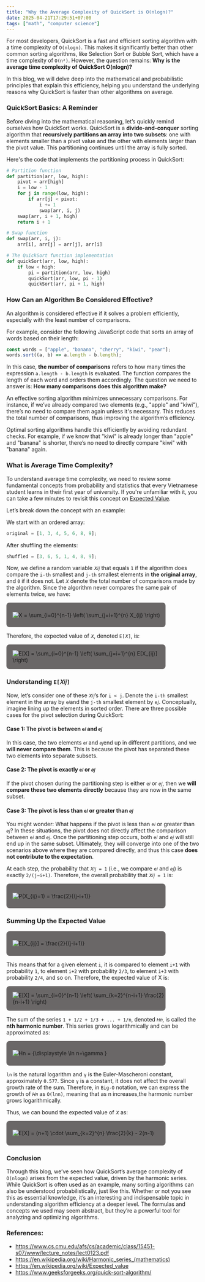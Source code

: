 ```yaml
---
title: "Why the Average Complexity of QuickSort is O(nlogn)?"
date: 2025-04-21T17:29:51+07:00
tags: ["math", "computer science"]
---
```


For most developers, QuickSort is a fast and efficient sorting algorithm with a time complexity of `O(nlogn)`. This makes it significantly better than other common sorting algorithms, like Selection Sort or Bubble Sort, which have a time complexity of `O(n²)`. However, the question remains: **Why is the average time complexity of QuickSort O(nlogn)?**

In this blog, we will delve deep into the mathematical and probabilistic principles that explain this efficiency, helping you understand the underlying reasons why QuickSort is faster than other algorithms on average.

### QuickSort Basics: A Reminder

Before diving into the mathematical reasoning, let’s quickly remind ourselves how QuickSort works. QuickSort is a **divide-and-conquer** sorting algorithm that **recursively partitions an array into two subsets**: one with elements smaller than a pivot value and the other with elements larger than the pivot value. This partitioning continues until the array is fully sorted.

Here's the code that implements the partitioning process in QuickSort:

```python
# Partition function
def partition(arr, low, high):
    pivot = arr[high]
    i = low - 1
    for j in range(low, high):
        if arr[j] < pivot:
            i += 1
            swap(arr, i, j)
    swap(arr, i + 1, high)
    return i + 1

# Swap function
def swap(arr, i, j):
    arr[i], arr[j] = arr[j], arr[i]

# The QuickSort function implementation
def quickSort(arr, low, high):
    if low < high:
        pi = partition(arr, low, high)
        quickSort(arr, low, pi - 1)
        quickSort(arr, pi + 1, high)
```

### How Can an Algorithm Be Considered Effective?

An algorithm is considered effective if it solves a problem efficiently, especially with the least number of comparisons.

For example, consider the following JavaScript code that sorts an array of words based on their length:

```javascript
const words = ["apple", "banana", "cherry", "kiwi", "pear"];
words.sort((a, b) => a.length - b.length);
```

In this case, **the number of comparisons** refers to how many times the expression `a.length - b.length` is evaluated. The function compares the length of each word and orders them accordingly. The question we need to answer is: **How many comparisons does this algorithm make?**

An effective sorting algorithm minimizes unnecessary comparisons. For instance, if we’ve already compared two elements (e.g., "apple" and "kiwi"), there’s no need to compare them again unless it's necessary. This reduces the total number of comparisons, thus improving the algorithm’s efficiency.

Optimal sorting algorithms handle this efficiently by avoiding redundant checks. For example, if we know that "kiwi" is already longer than "apple" and "banana" is shorter, there’s no need to directly compare "kiwi" with "banana" again.

### What is Average Time Complexity?

To understand average time complexity, we need to review some fundamental concepts from probability and statistics that every Vietnamese student learns in their first year of university. If you're unfamiliar with it, you can take a few minutes to revisit this concept on [Expected Value](https://vi.wikipedia.org/wiki/Gi%C3%A1_tr%E1%BB%8B_k%E1%BB%B3_v%E1%BB%8Dng).

Let’s break down the concept with an example:

We start with an ordered array:

```javascript
original = [1, 3, 4, 5, 6, 8, 9];
```

After shuffling the elements:

```javascript
shuffled = [3, 6, 5, 1, 4, 8, 9];
```

Now, we define a random variable `𝑋𝑖𝑗` that equals `1` if the algorithm does compare the
`i-th` smallest and `j-th` smallest elements in **the original array**, and `0` if it does not. Let `𝑋` denote the total number of comparisons made by the algorithm. Since the algorithm never compares the same pair of elements twice, we have:

<div style="display: inline-block; background-color: #6A6767; width: 25rem; height: 4rem;padding-left: 1rem; align-items: center; display:flex; border-radius: 8px;">
    <img src="https://latex.codecogs.com/svg.latex?X = \sum_{i=0}^{n-1} \left( \sum_{j=i+1}^{n} X_{ij} \right)" title="X = \sum_{i=0}^{n-1} \left( \sum_{j=i+1}^{n} X_{ij} \right)" />
</div>

Therefore, the expected value of `𝑋`, denoted `E[𝑋]`, is:

<div style="display: inline-block; background-color: #6A6767; width: 25rem; height: 4rem;padding-left: 1rem; align-items: center; display:flex; border-radius: 8px;">
    <img src="https://latex.codecogs.com/svg.latex?E[X] = \sum_{i=0}^{n-1} \left( \sum_{j=i+1}^{n} E[X_{ij}] \right)" title="E[X] = \sum_{i=0}^{n-1} \left( \sum_{j=i+1}^{n} E[X_{ij}] \right)" />
</div>

### Understanding `E[𝑋𝑖𝑗]`

Now, let’s consider one of these `𝑋𝑖𝑗`’s for `i < j`. Denote the `i-th` smallest element in the array by `e𝑖`and the `j-th` smallest element by `e𝑗`. Conceptually, imagine lining up the elements in sorted order. There are three possible cases for the pivot selection during QuickSort:

#### Case 1: The pivot is between `e𝑖` and `𝑒𝑗`

In this case, the two elements `e𝑖` and `𝑒𝑗`end up in different partitions, and we **will never compare them**. This is because the pivot has separated these two elements into separate subsets.

#### Case 2: The pivot is exactly `e𝑖` or `𝑒𝑗`

If the pivot chosen during the partitioning step is either `e𝑖` or `𝑒𝑗`, then we **will compare these two elements directly** because they are now in the same subset.

#### Case 3: The pivot is less than `e𝑖` or greater than `𝑒𝑗`

You might wonder: What happens if the pivot is less than `e𝑖` or greater than `𝑒𝑗`? In these situations, the pivot does not directly affect the comparison between `e𝑖` and `𝑒𝑗`. Once the partitioning step occurs, both `e𝑖` and `𝑒𝑗` will still end up in the same subset. Ultimately, they will converge into one of the two scenarios above where they are compared directly, and thus this case **does not contribute to the expectation**.

At each step, the probability that `𝑋𝑖𝑗 = 1` (i.e., we compare `e𝑖` and `𝑒𝑗`) is exactly `2/(j−i+1)`. Therefore, the overall probability that
`𝑋𝑖𝑗 = 1` is:

<div style="display: inline-block; background-color: #6A6767; width: 25rem; height: 4rem;padding-left: 1rem; align-items: center; display:flex; border-radius: 8px;">
    <img src="https://latex.codecogs.com/svg.latex?P(X_{ij} = 1) = \frac{2}{(j-i+1)}" title="P(X_{ij}=1) = \frac{2}{(j-i+1)}" />
</div>

### Summing Up the Expected Value

<div style="display: inline-block; background-color: #6A6767; width: 25rem; height: 4rem;padding-left: 1rem; align-items: center; display:flex; border-radius: 8px;">
    <img src="https://latex.codecogs.com/svg.latex?E[X_{ij}] = \frac{2\cdot{1} + (j-i-1)\cdot{0}}{(j-i+1)} = \frac{2}{j-i+1}" title="E[X_{ij}] = \frac{2}{(j-i+1)}" />
</div>

This means that for a given element `i`, it is compared to element `i+1` with probability `1`, to element `i+2` with probability `2/3`, to element `i+3` with probability `2/4`, and so on. Therefore, the expected value of X is:

<div style="display: inline-block; background-color: #6A6767; width: 25rem; height: 4rem;padding-left: 1rem; align-items: center; display:flex; border-radius: 8px;">
    <img src="https://latex.codecogs.com/svg.latex?E[X] = 2 \cdot{\sum_{i=1}^{n-1} \left(\frac{1}{2}+\frac{1}{3}+\frac{1}{4}+...+\frac{1}{n-i+1} \right)}" title="E[X] = \sum_{i=0}^{n-1} \left( \sum_{k=2}^{n-i+1} \frac{2}{n-i+1} \right)" />
</div>

The sum of the series `1 + 1/2 + 1/3 + ... + 1/n`, denoted `𝐻𝑛`, is called the **nth harmonic number**. This series grows logarithmically and can be approximated as:

<div style="display: inline-block; background-color: #6A6767; width: 25rem; height: 4rem;padding-left: 1rem; align-items: center; display:flex; border-radius: 8px;">
    <img src="https://latex.codecogs.com/svg.latex?Hn = {\displaystyle \ln n+\gamma }" title="Hn = {\displaystyle \ln n+\gamma }" />
</div>

`ln` is the natural logarithm and `γ` is the Euler-Mascheroni constant, approximately `0.577`. Since `γ` is a constant, it does not affect the overall growth rate of the sum. Therefore, in `Big-O` notation, we can express the growth of `𝐻𝑛` as `O(lnn)`, meaning that as n increases,the harmonic number grows logarithmically.

Thus, we can bound the expected value of `𝑋` as:

<div style="display: inline-block; background-color: #6A6767; width: 25rem; height: 4rem;padding-left: 1rem; align-items: center; display:flex; border-radius: 8px;">
    <img src="https://latex.codecogs.com/svg.latex?E[X] \leq 2\cdot{(n-1)} \cdot{(Hn - 1)} < 2 \cdot{\ln n \cdot{n}}" title="E[X] = (n+1) \cdot \sum_{k=2}^{n} \frac{2}{k} - 2(n-1)" />
</div>

### Conclusion

Through this blog, we’ve seen how QuickSort’s average complexity of `O(nlogn)` arises from the expected value, driven by the harmonic series. While QuickSort is often used as an example, many sorting algorithms can also be understood probabilistically, just like this. Whether or not you see this as essential knowledge, it’s an interesting and indispensable topic in understanding algorithm efficiency at a deeper level. The formulas and concepts we used may seem abstract, but they’re a powerful tool for analyzing and optimizing algorithms.

### References:

- https://www.cs.cmu.edu/afs/cs/academic/class/15451-s07/www/lecture_notes/lect0123.pdf
- https://en.wikipedia.org/wiki/Harmonic_series_(mathematics)
- https://en.wikipedia.org/wiki/Expected_value
- https://www.geeksforgeeks.org/quick-sort-algorithm/
